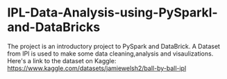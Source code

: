 # IPL-Data-Analysis-using-PySparkl-and-DataBricks
The project is an introductory project to PySpark and DataBrick. A Dataset from IPl is used to make some data cleaning,analysis and visaulizations. 
Here's a link to the dataset on Kaggle:  https://www.kaggle.com/datasets/jamiewelsh2/ball-by-ball-ipl
